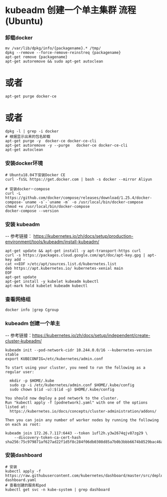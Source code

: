 # kubeadm 创建一个单主集群 流程(Ubuntu)

### 卸载docker

```
mv /var/lib/dpkg/info/{packagename}.* /tmp/
dpkg --remove --force-remove-reinstreq {packagename}
apt-get remove {packagename}
apt-get autoremove && sudo apt-get autoclean
```
# 或者
```
apt-get purge docker-ce
```

# 或者
```
dpkg -l | grep -i docker
# 根据显示出来的包名卸载
apt-get purge -y  docker-ce docker-ce-cli
apt-get autoremove -y --purge   docker-ce docker-ce-cli
apt-get autoclean
```

### 安装docker环境

```
# Ubuntu18.04下安装Docker CE
curl -fsSL https://get.docker.com | bash -s docker --mirror Aliyun

# 安装docker－compose
curl -L https://github.com/docker/compose/releases/download/1.25.4/docker-compose-`uname -s`-`uname -m` -o /usr/local/bin/docker-compose
chmod +x /usr/local/bin/docker-compose
docker-compose --version
```

### 安装 kubeadm

-- 参考链接： https://kubernetes.io/zh/docs/setup/production-environment/tools/kubeadm/install-kubeadm/

```
apt-get update && apt-get install -y apt-transport-https curl
curl -s https://packages.cloud.google.com/apt/doc/apt-key.gpg | apt-key add -
cat <<EOF >/etc/apt/sources.list.d/kubernetes.list
deb https://apt.kubernetes.io/ kubernetes-xenial main
EOF
apt-get update
apt-get install -y kubelet kubeadm kubectl
apt-mark hold kubelet kubeadm kubectl
```

### 查看网络组

```
docker info |grep Cgroup
```
### kubeadm 创建一个单主

-- 参考链接：https://kubernetes.io/zh/docs/setup/independent/create-cluster-kubeadm/

```
kubeadm init --pod-network-cidr 10.244.0.0/16 --kubernetes-version stable
export KUBECONFIG=/etc/kubernetes/admin.conf

```

```
To start using your cluster, you need to run the following as a regular user:

  mkdir -p $HOME/.kube
  sudo cp -i /etc/kubernetes/admin.conf $HOME/.kube/config
  sudo chown $(id -u):$(id -g) $HOME/.kube/config

You should now deploy a pod network to the cluster.
Run "kubectl apply -f [podnetwork].yaml" with one of the options listed at:
  https://kubernetes.io/docs/concepts/cluster-administration/addons/

Then you can join any number of worker nodes by running the following on each as root:

kubeadm join 172.26.7.117:6443 --token 1ufl2h.y3w2674qjv87zg29 \
    --discovery-token-ca-cert-hash sha256:75c979871af627ad22f1d5f8c284f06db0308d85a7b0b3bbb6674b8529bac46a
```

### 安装dashboard

```
# 安装
kubectl apply -f https://raw.githubusercontent.com/kubernetes/dashboard/master/src/deploy/recommended/kubernetes-dashboard.yaml
# 查看创建的服务和pod
kubectl get svc -n kube-system | grep dashboard
```



